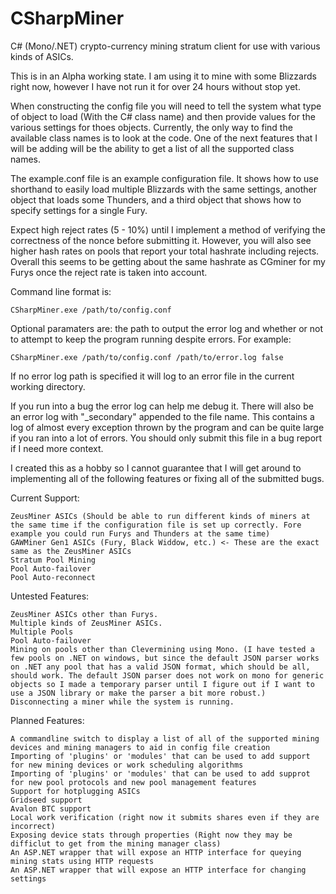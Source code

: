 CSharpMiner
===========

C# (Mono/.NET) crypto-currency mining stratum client for use with various kinds of ASICs.

This is in an Alpha working state. I am using it to mine with some Blizzards right now, however I have not run it for over 24 hours without stop yet.

When constructing the config file you will need to tell the system what type of object to load (With the C# class name) and then provide values for the various settings for thoes objects. Currently, the only way to find the available class names is to look at the code. One of the next features that I will be adding will be the ability to get a list of all the supported class names.

The example.conf file is an example configuration file. It shows how to use shorthand to easily load multiple Blizzards with the same settings, another object that loads some Thunders, and a third object that shows how to specify settings for a single Fury.

Expect high reject rates (5 - 10%) until I implement a method of verifying the correctness of the nonce before submitting it. However, you will also see higher hash rates on pools that report your total hashrate including rejects. Overall this seems to be getting about the same hashrate as CGminer for my Furys once the reject rate is taken into account.

Command line format is:

    CSharpMiner.exe /path/to/config.conf

Optional paramaters are: the path to output the error log and whether or not to attempt to keep the program running despite errors. For example:

    CSharpMiner.exe /path/to/config.conf /path/to/error.log false

If no error log path is specified it will log to an error file in the current working directory.

If you run into a bug the error log can help me debug it. There will also be an error log with "_secondary" appended to the file name. This contains a log of almost every exception thrown by the program and can be quite large if you ran into a lot of errors. You should only submit this file in a bug report if I need more context. 

I created this as a hobby so I cannot guarantee that I will get around to implementing all of the following features or fixing all of the submitted bugs.

Current Support:

    ZeusMiner ASICs (Should be able to run different kinds of miners at the same time if the configuration file is set up correctly. Fore example you could run Furys and Thunders at the same time)
    GAWMiner Gen1 ASICs (Fury, Black Widdow, etc.) <- These are the exact same as the ZeusMiner ASICs
    Stratum Pool Mining
    Pool Auto-failover
    Pool Auto-reconnect
   
Untested Features:

    ZeusMiner ASICs other than Furys.
    Multiple kinds of ZeusMiner ASICs.
    Multiple Pools
    Pool Auto-failover
    Mining on pools other than Clevermining using Mono. (I have tested a few pools on .NET on windows, but since the default JSON parser works on .NET any pool that has a valid JSON format, which should be all, should work. The default JSON parser does not work on mono for generic objects so I made a temporary parser until I figure out if I want to use a JSON library or make the parser a bit more robust.)
    Disconnecting a miner while the system is running. 

Planned Features:

    A commandline switch to display a list of all of the supported mining devices and mining managers to aid in config file creation
    Importing of 'plugins' or 'modules' that can be used to add support for new mining devices or work scheduling algorithms
    Importing of 'plugins' or 'modules' that can be used to add supprot for new pool protocols and new pool management features
    Support for hotplugging ASICs
    Gridseed support
    Avalon BTC support
    Local work verification (right now it submits shares even if they are incorrect)
    Exposing device stats through properties (Right now they may be difficlut to get from the mining manager class)
    An ASP.NET wrapper that will expose an HTTP interface for queying mining stats using HTTP requests
    An ASP.NET wrapper that will expose an HTTP interface for changing settings
    
